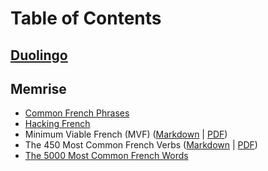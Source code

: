 # Table of Contents

## [Duolingo](./duolingo/duolingo.md)

## Memrise

- [Common French Phrases](./memrise/common-fr-phrases/common-fr-phrases.md)
- [Hacking French](./memrise/hacking-fr/hacking-fr.md)
- Minimum Viable French (MVF) ([Markdown](./memrise/minimum-viable-fr/minimum-viable-fr.md) | [PDF](./memrise/minimum-viable-fr/minimum-viable-fr.pdf))
- The 450 Most Common French Verbs ([Markdown](./memrise/450-most-common-fr-verbs.md) | [PDF](./memrise/450-most-common-fr-verbs.pdf))
- [The 5000 Most Common French Words](./memrise/5000-most-common-fr-words.md)
